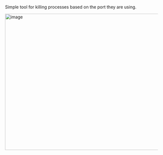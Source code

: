 Simple tool for killing processes based on the port they are using. 

<img width="789" height="450" alt="image" src="https://github.com/user-attachments/assets/2b9acc97-254e-4453-b754-acaad110f432" />
